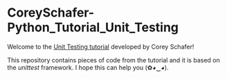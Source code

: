 # CoreySchafer-Python_Tutorial_Unit_Testing
Welcome to the [Unit Testing tutorial](https://www.youtube.com/watch?v=6tNS--WetLI) developed by Corey Schafer!

This repository contains pieces of code from the tutorial and it is based on the *unittest* framework. I hope this can help you (✿◕‿◕).
